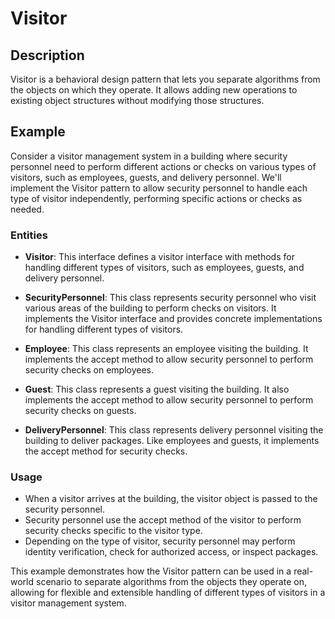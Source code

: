 # Visitor

## Description

Visitor is a behavioral design pattern that lets you separate algorithms from the objects on which they operate. It allows adding new operations to existing object structures without modifying those structures.

## Example

Consider a visitor management system in a building where security personnel need to perform different actions or checks on various types of visitors, such as employees, guests, and delivery personnel. We'll implement the Visitor pattern to allow security personnel to handle each type of visitor independently, performing specific actions or checks as needed.

### Entities

- **Visitor**: This interface defines a visitor interface with methods for handling different types of visitors, such as employees, guests, and delivery personnel.

- **SecurityPersonnel**: This class represents security personnel who visit various areas of the building to perform checks on visitors. It implements the Visitor interface and provides concrete implementations for handling different types of visitors.

- **Employee**: This class represents an employee visiting the building. It implements the accept method to allow security personnel to perform security checks on employees.

- **Guest**: This class represents a guest visiting the building. It also implements the accept method to allow security personnel to perform security checks on guests.

- **DeliveryPersonnel**: This class represents delivery personnel visiting the building to deliver packages. Like employees and guests, it implements the accept method for security checks.

### Usage

- When a visitor arrives at the building, the visitor object is passed to the security personnel.
- Security personnel use the accept method of the visitor to perform security checks specific to the visitor type.
- Depending on the type of visitor, security personnel may perform identity verification, check for authorized access, or inspect packages.

This example demonstrates how the Visitor pattern can be used in a real-world scenario to separate algorithms from the objects they operate on, allowing for flexible and extensible handling of different types of visitors in a visitor management system.
